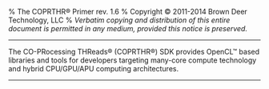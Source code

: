 % The COPRTHR&#174; Primer rev. 1.6
% Copyright &#169; 2011-2014 Brown Deer Technology, LLC
% *Verbatim copying and distribution of this entire document is
  permitted in any medium, provided this notice is preserved.*

------------------------------------------------------------------------

The CO-PRocessing THReads&#174; (COPRTHR&#174;) SDK provides OpenCL&#8482;
based libraries and tools for developers targeting many-core compute 
technology and hybrid CPU/GPU/APU computing architectures. 

------------------------------------------------------------------------

